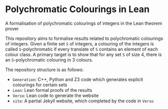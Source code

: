 # Polychromatic Colourings in Lean

A formalisation of polychromatic colourings of integers in the Lean theorem prover

This repository aims to formalise results related to polychromatic colourings of integers. Given a
finite set `S` of integers, a colouring of the integers is called `S`-polychromatic if every
translate of `S` contains an element of each colour class.
A primary target is to show that for any set `S` of size 4, there is an `S`-polychromatic colouring
in 3 colours.

The repository structure is as follows:
- `Generation`: C++, Python and Z3 code which generates explicit colourings for certain sets
- `Lean`: Lean formal proofs of the results
- `Verso`: Lean code to generate the website
- `site`: A partial Jekyll website, which completed by the code in `Verso`